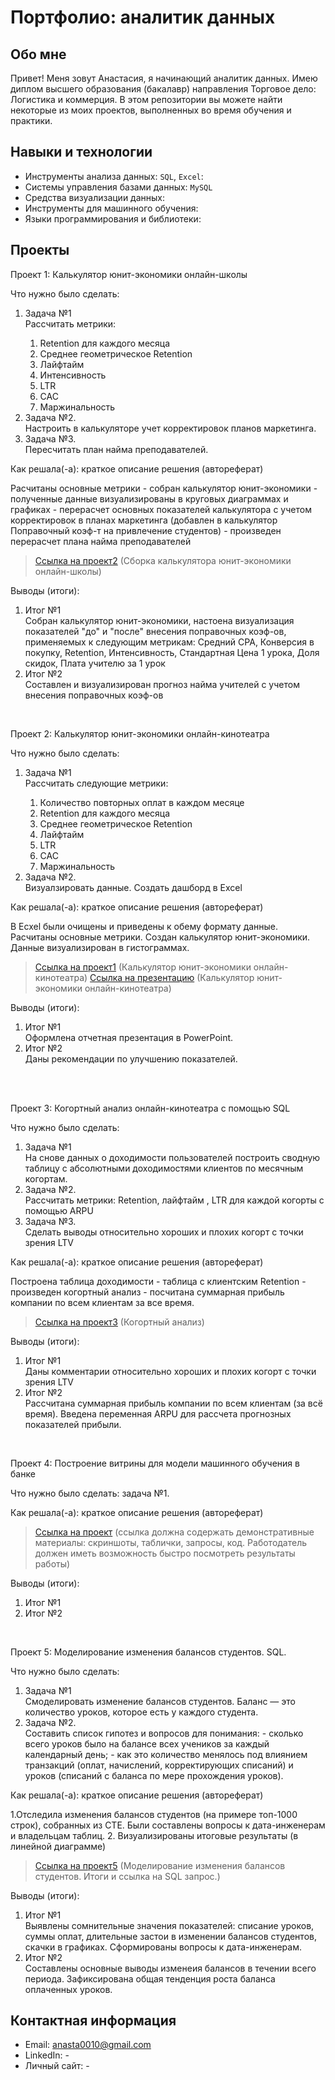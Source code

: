 # Портфолио: аналитик данных

## Обо мне 

Привет! Меня зовут Анастасия, я начинающий аналитик данных. 
Имею диплом высшего образования (бакалавр) направления Торговое дело: Логистика и коммерция. 
В этом репозитории вы можете найти некоторые из моих проектов, выполненных во время обучения и практики.
<br>

## Навыки и технологии
- Инструменты анализа данных: ``SQL``, ``Excel``: 
- Системы управления базами данных: ``MySQL``
- Средства визуализации данных: 
- Инструменты для машинного обучения:
- Языки программирования и библиотеки: 



## Проекты
<p> Проект 1: Калькулятор юнит-экономики онлайн-школы</p>
<p>Что нужно было сделать:<p>
<ol>
  <li>Задача №1</li>Рассчитать метрики:

1. Retention для каждого месяца
2. Среднее геометрическое Retention    
3. Лайфтайм
4. Интенсивность     
5. LTR 
6. CAC    
7. Маржинальность
  <li>Задача №2.</li>Настроить в калькуляторе учет корректировок планов маркетинга.
  <li>Задача №3.</li>Пересчитать план найма преподавателей.
</ol>

<p>Как решала(-а): краткое описание решения (автореферат)<p> Расчитаны основные метрики - собран калькулятор юнит-экономики - полученные данные визуализированы в круговых диаграммах и графиках - перерасчет основных показателей калькулятора с учетом корректировок в планах маркетинга (добавлен в калькулятор Поправочный коэф-т на привлечение студентов) - произведен перерасчет плана найма преподавателей

> <a href="https://docs.google.com/spreadsheets/d/1D_x2kos0AZAy8fbtCbev1HZ23NJTR-3K/edit?usp=sharing&ouid=100877054674694405547&rtpof=true&sd=true">Ссылка на проект2</a>
 (Сборка калькулятора юнит-экономики онлайн-школы)
 
<p>Выводы (итоги):<p>
<ol>
  <li>Итог №1</li>Собран калькулятор юнит-экономики, настоена визуализация показателей "до" и "после" внесения поправочных коэф-ов, применяемых к следующим метрикам: Средний CPA, Конверсия в покупку, Retention, Интенсивность, Стандартная Цена 1 урока, Доля скидок, Плата учителю за 1 урок
  <li>Итог №2</li>Составлен и визуализирован прогноз найма учителей с учетом внесения поправочных коэф-ов
</ol>
<br> 


<p> Проект 2: Калькулятор юнит-экономики онлайн-кинотеатра</p>
<p>Что нужно было сделать:<p>
<ol>
  <li>Задача №1</li> Рассчитать следующие метрики:

1. Количество повторных оплат в каждом месяце
2. Retention для каждого месяца
3. Среднее геометрическое Retention    
4. Лайфтайм       
5. LTR 
6. CAC    
7. Маржинальность
  <li>Задача №2.</li> Визуалзировать данные. Создать дашборд в Excel
</ol>

<p>Как решала(-а): краткое описание решения (автореферат)<p> В Ecxel были очищены и приведены к обему формату данные. Расчитаны основные метрики. Создан калькулятор юнит-экономики. Данные визуализирован в гистограммах.  


> <a href="https://docs.google.com/spreadsheets/d/1WOTTvgJ6HVKV-iVvc7H2Zz2kKHV3wCB9/edit?usp=sharing&ouid=100877054674694405547&rtpof=true&sd=true">Ссылка на проект1</a>
 (Калькулятор юнит-экономики онлайн-кинотеатра)
> <a href="https://docs.google.com/presentation/d/1x8IgZ615Y7kr1Kvt_fkOi2MAKFaUz8Fl/edit?usp=sharing&ouid=100877054674694405547&rtpof=true&sd=true">Ссылка на презентацию</a>
 (Калькулятор юнит-экономики онлайн-кинотеатра)

<p>Выводы (итоги):<p>
<ol>
  <li>Итог №1</li> Оформлена отчетная презентация в PowerPoint.
  <li>Итог №2</li> Даны рекомендации по улучшению показателей.
</ol>
<br> 

<br> 
<p> Проект 3: Когортный анализ онлайн-кинотеатра с помощью SQL</p>
<p>Что нужно было сделать:<p>
<ol>
  <li>Задача №1</li>На снове данных о доходимости пользователей построить сводную таблицу с абсолютными доходимостями клиентов по месячным когортам. 
  <li>Задача №2.</li>Рассчитать метрики: Retention, лайфтайм , LTR для каждой когорты с помощью ARPU
  <li>Задача №3.</li>Сделать выводы относительно хороших и плохих когорт с точки зрения LTV
</ol>

<p>Как решала(-а): краткое описание решения (автореферат)<p>Построена таблица доходимости - таблица с клиентским Retention - произведен когортный анализ - посчитана суммарная прибыль компании по всем клиентам за все время. 
  
> <a href="https://docs.google.com/spreadsheets/d/10dvPQldENt83OU3GW_lit96opP6BMlo-/edit#gid=1427296973">Ссылка на проект3</a>
(Когортный анализ)

  <p>Выводы (итоги):<p>
<ol>
  <li>Итог №1</li>Даны комментарии относительно хороших и плохих когорт с точки зрения LTV
  <li>Итог №2</li>Рассчитана суммарная прибыль компании по всем клиентам (за всё время). Введена переменная ARPU для рассчета прогнозных показателей прибыли.
</ol>

<br> 
<p>Проект 4: Построение витрины для модели машинного обучения в банке </p> 
<p>Что нужно было сделать: задача №1.<p>
  
<p>Как решала(-а): краткое описание решения (автореферат)<p>

> <a href="https://drive.google.com/drive/folders/1QOk5AAh6x7jK_yHgfKI2sUFYR7AWUi5u">Ссылка на проект</a>
(ссылка должна содержать демонстративные материалы: скриншоты, таблички, запросы, код. Работодатель должен иметь возможность быстро посмотреть результаты работы)
  
 <p>Выводы (итоги):<p>
<ol>
  <li>Итог №1</li>
  <li>Итог №2</li>
</ol>
<br> 


<p>Проект 5: Моделирование изменения балансов студентов. SQL.</p> 
<p>Что нужно было сделать:<p>
<ol>
  <li>Задача №1</li>Cмоделировать изменение балансов студентов. Баланс — это количество уроков, которое есть у каждого студента. 
  <li>Задача №2.</li>Cоставить список гипотез и вопросов для понимания: - сколько всего уроков было на балансе всех учеников за каждый календарный день;
- как это количество менялось под влиянием транзакций (оплат, начислений, корректирующих списаний) и уроков (списаний с баланса по мере прохождения уроков).
</ol>

<p>Как решала(-а): краткое описание решения (автореферат)<p>1.Отследила изменения балансов студентов (на примере топ-1000 строк), собранных из CTE. Были составлены вопросы к дата-инженерам и владельцам таблиц. 2. Визуализированы итоговые результаты (в линейной диаграмме)

> <a href="https://docs.google.com/spreadsheets/d/1Cc8jjtSkN8C-1W3g5nEyeR3zq5h9PNosmUkVLe5EE-o/edit#gid=0">Ссылка на проект5</a>
(Моделирование изменения балансов студентов. Итоги и ссылка на SQL запрос.)
 
 <p>Выводы (итоги):<p>
<ol>
  <li>Итог №1</li>Выявлены сомнительные значения показателей: списание уроков, суммы оплат, длительные застои в изменении балансов студентов, скачки в графиках. Сформированы вопросы к дата-инженерам.
  <li>Итог №2</li>Составлены основные выводы изменеия балансов в течении всего периода. Зафиксирована общая тенденция роста баланса оплаченных уроков. 
</ol>

## Контактная информация
- Email: anasta0010@gmail.com
- LinkedIn: -
- Личный сайт: -

